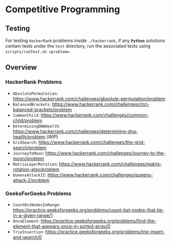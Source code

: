 # Competitive Programming

## Testing

For testing `HackerRank` problems inside `./hackerrank`, if any **`Python`** solutions contain tests under the `test` directory, run the associated tests using `scripts/runTest.sh <problem>`.

## Overview

### HackerRank Problems

* `AbsolutePermutation`: https://www.hackerrank.com/challenges/absolute-permutation/problem
* `BalancedBrackets`: https://www.hackerrank.com/challenges/ctci-balanced-brackets/problem
* `CommonChild`: https://www.hackerrank.com/challenges/common-child/problem
* `DeterminingDNAHealth`: https://www.hackerrank.com/challenges/determining-dna-health/problem (*WIP*)
* `GridSearch`: https://www.hackerrank.com/challenges/the-grid-search/problem
* `JourneyToMoon`: https://www.hackerrank.com/challenges/journey-to-the-moon/problem
* `MatrixLayerRotation`: https://www.hackerrank.com/challenges/matrix-rotation-algo/problem
* `QueensAttackII`: https://www.hackerrank.com/challenges/queens-attack-2/problem

### GeeksForGeeks Problems

* `CountBstNodesInRange`: https://practice.geeksforgeeks.org/problems/count-bst-nodes-that-lie-in-a-given-range/1
* `OnceElement`: https://practice.geeksforgeeks.org/problems/find-the-element-that-appears-once-in-sorted-array/0
* `TrieInsertion`: https://practice.geeksforgeeks.org/problems/trie-insert-and-search/0
